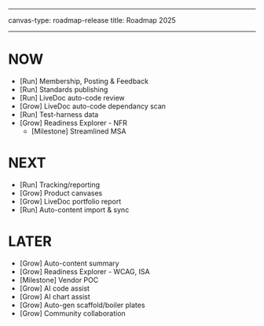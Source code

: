  ---
 canvas-type: roadmap-release
 title: Roadmap 2025
 
 ---
 # NOW
 - [Run] Membership, Posting & Feedback
 - [Run] Standards publishing
 - [Run] LiveDoc auto-code review 
 - [Grow] LiveDoc auto-code dependancy scan
 - [Run] Test-harness data
 - [Grow] Readiness Explorer - NFR
   - [Milestone] Streamlined MSA
 
 # NEXT
 - [Run] Tracking/reporting
 - [Grow] Product canvases
 - [Grow] LiveDoc portfolio report
 - [Run] Auto-content import & sync
 
 # LATER
 - [Grow] Auto-content summary
 - [Grow] Readiness Explorer - WCAG, ISA
 - [Milestone] Vendor POC
 - [Grow] AI code assist
 - [Grow] AI chart assist
 - [Grow] Auto-gen scaffold/boiler plates
 - [Grow] Community collaboration
